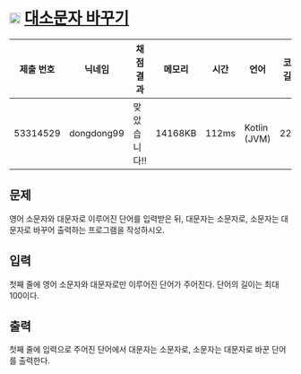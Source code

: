 # <img width="20px"  src="https://d2gd6pc034wcta.cloudfront.net/tier/1.svg" class="solvedac-tier"> [대소문자 바꾸기](https://www.acmicpc.net/problem/2744) 

| 제출 번호 | 닉네임 | 채점 결과 | 메모리 | 시간 | 언어 | 코드 길이 |
|---|---|---|---|---|---|---|
|53314529|dongdong99|맞았습니다!! |14168KB|112ms|Kotlin (JVM)|228B|

## 문제
<p>
	영어 소문자와 대문자로 이루어진 단어를 입력받은 뒤, 대문자는 소문자로, 소문자는 대문자로 바꾸어 출력하는 프로그램을 작성하시오.</p>

## 입력
<p>
	첫째 줄에 영어 소문자와 대문자로만 이루어진 단어가 주어진다. 단어의 길이는 최대 100이다.</p>

## 출력
<p>
	첫째 줄에 입력으로 주어진 단어에서 대문자는 소문자로, 소문자는 대문자로 바꾼 단어를 출력한다.</p>

